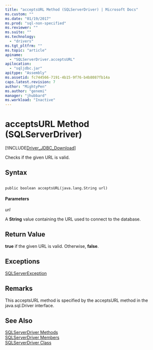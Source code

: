 ```yaml
---
title: "acceptsURL Method (SQLServerDriver) | Microsoft Docs"
ms.custom: ""
ms.date: "01/19/2017"
ms.prod: "sql-non-specified"
ms.reviewer: ""
ms.suite: ""
ms.technology: 
  - "drivers"
ms.tgt_pltfrm: ""
ms.topic: "article"
apiname: 
  - "SQLServerDriver.acceptsURL"
apilocation: 
  - "sqljdbc.jar"
apitype: "Assembly"
ms.assetid: fc744566-7191-4b15-9f76-b4b8087fb14a
caps.latest.revision: 7
author: "MightyPen"
ms.author: "genemi"
manager: "jhubbard"
ms.workload: "Inactive"
---
```

# acceptsURL Method (SQLServerDriver)
[!INCLUDE[Driver_JDBC_Download](../../../includes/driver_jdbc_download.md)]

  Checks if the given URL is valid.  
  
## Syntax  
  
```  
  
public boolean acceptsURL(java.lang.String url)  
```  
  
#### Parameters  
 *url*  
  
 A **String** value containing the URL used to connect to the database.  
  
## Return Value  
 **true** if the given URL is valid. Otherwise, **false**.  
  
## Exceptions  
 [SQLServerException](../../../connect/jdbc/reference/sqlserverexception-class.md)  
  
## Remarks  
 This acceptsURL method is specified by the acceptsURL method in the java.sql.Driver interface.  
  
## See Also  
 [SQLServerDriver Methods](../../../connect/jdbc/reference/sqlserverdriver-methods.md)   
 [SQLServerDriver Members](../../../connect/jdbc/reference/sqlserverdriver-members.md)   
 [SQLServerDriver Class](../../../connect/jdbc/reference/sqlserverdriver-class.md)  
  
  
